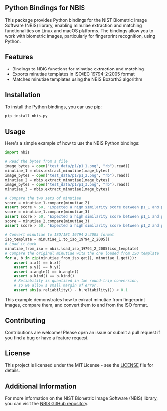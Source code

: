 ## Python Bindings for NBIS

This package provides Python bindings for the NIST Biometric Image Software (NBIS) library, enabling minutiae extraction and matching functionalities on Linux and macOS platforms. The bindings allow you to work with biometric images, particularly for fingerprint recognition, using Python.

## Features
- Bindings to NBIS functions for minutiae extraction and matching
- Exports minutiae templates in ISO/IEC 19794-2:2005 format
- Matches minutiae templates using the NBIS Bozorth3 algorithm

## Installation
To install the Python bindings, you can use pip:

```bash
pip install nbis-py
```

## Usage
Here's a simple example of how to use the NBIS Python bindings:
```python
import nbis

# Read the bytes from a file
image_bytes = open("test_data/p1/p1_1.png", "rb").read()
minutiae_1 = nbis.extract_minutiae(image_bytes)
image_bytes = open("test_data/p1/p1_2.png", "rb").read()
minutiae_2 = nbis.extract_minutiae(image_bytes)
image_bytes = open("test_data/p1/p1_3.png", "rb").read()
minutiae_3 = nbis.extract_minutiae(image_bytes)

# Compare the two sets of minutiae
score = minutiae_1.compare(minutiae_2)
assert score > 50, "Expected a high similarity score between p1_1 and p1_2"
score = minutiae_1.compare(minutiae_3)
assert score > 50, "Expected a high similarity score between p1_1 and p1_3"
score = minutiae_2.compare(minutiae_3)
assert score > 50, "Expected a high similarity score between p1_2 and p1_3"

# Convert minutiae to ISO/IEC 19794-2:2005 format
iso_template = minutiae_1.to_iso_19794_2_2005()
# Load it back
minutiae_from_iso = nbis.load_iso_19794_2_2005(iso_template)
# Compare the original minutiae with the one loaded from ISO template
for a, b in zip(minutiae_from_iso.get(), minutiae_1.get()):
    assert a.x() == b.x()
    assert a.y() == b.y()
    assert a.angle() == b.angle()
    assert a.kind() == b.kind()
    # Reliability is quantized in the round-trip conversion,
    # so we allow a small margin of error.
    assert abs(a.reliability() - b.reliability()) < 0.1
```

This example demonstrates how to extract minutiae from fingerprint images, compare them, and convert them to and from the ISO format.

## Contributing

Contributions are welcome! Please open an issue or submit a pull request if you find a bug or have a feature request.

## License

This project is licensed under the MIT License - see the [LICENSE](../../../LICENSE) file for details.

## Additional Information
For more information on the NIST Biometric Image Software (NBIS) library, you can visit the [NBIS GitHub repository](https://github.com/lessandro/nbis).

